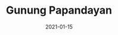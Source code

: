 ---
layout: post
title: "Gunung Papandayan"
description: "Gunung Papandayan description"
location: 'Garut'
province: 'Jawa Barat'
mdpl: 2666
picture: '/images/adventure/rinjani/20210529_103137.jpg'
hikingdate: 'desember 2020'
nfi: false
date: 2021-01-15
summit: true
categories: 'hiking'
inreview: true
tags: [hiking, adventure, papandayan]
permalink: /papandayan
comments: true
share: true
hidden: true
---